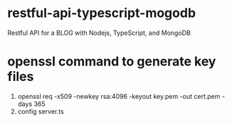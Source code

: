 # restful-api-typescript-mogodb
Restful API for a BLOG
with Nodejs, TypeScript, and MongoDB

# openssl command to generate key files

1. openssl req -x509 -newkey rsa:4096 -keyout key.pem -out cert.pem -days 365
2. config server.ts